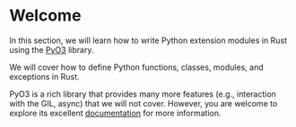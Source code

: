 # Welcome
In this section, we will learn how to write Python extension modules in Rust using the [PyO3](https://pyo3.rs) library.

We will cover how to define Python functions, classes, modules, and exceptions in Rust.

PyO3 is a rich library that provides many more features (e.g., interaction with the GIL, async) that we will not cover. However, you are welcome to explore its excellent [documentation](https://pyo3.rs) for more information.